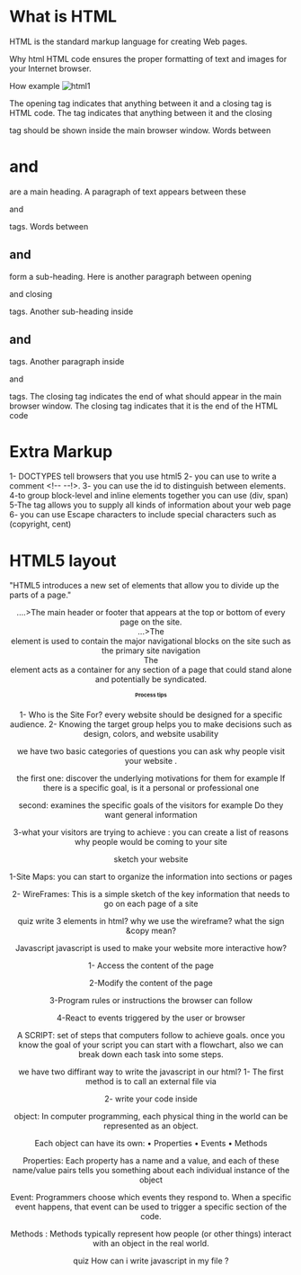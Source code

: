 # What is HTML
HTML is the standard markup language for creating Web pages.

Why html 
HTML code ensures the proper formatting of text and images for your Internet browser.

How
 example 
 ![html1](https://hi-static.z-dn.net/files/d8f/2c4803253dfe2ff4b99426edf84146af.jpg)


The opening <html> tag indicates that anything between it and a closing </html> tag is HTML code.
The <body> tag indicates that anything between it and the closing 
</body> tag should be shown inside the main browser window.
Words between <h1> and </h1> are a main heading.
A paragraph of text appears between these <p> and </p> tags.
Words between <h2> and </h2> form a sub-heading.
Here is another paragraph between opening <p> and closing </p> tags.
Another sub-heading inside <h2> and </h2> tags.
Another paragraph inside <p> and </p> tags.
The closing </body> tag indicates the end of what should appear in the main browser window.
The closing </html> tag indicates that it is the end of the HTML code




# Extra Markup
1- DOCTYPES tell browsers that you use html5
 2- you can use to write a comment <!-- --!>.
 3- you can use the id to distinguish between elements.
 4-to group block-level and inline elements together you can use (div, span)
 5-The <meta> tag allows you to supply all kinds of information about your web page
 6- you can use Escape characters to include special characters such as (copyright, cent)

# HTML5 layout
"HTML5 introduces a new set of elements that allow you to divide up the parts of a page."


<header> <footer> ....>The main header or footer 
that appears at the top or 
bottom of every page on the 
site.

<nav> ...>The <nav> element is used to contain the major navigational 
blocks on the site such as the  primary site navigation

<article> The <article> element acts as  a container for any section of a 
page that could stand alone and potentially be syndicated.

<aside>

<section>
<hgroup>





# Process tips 
1- Who is the Site For? every website should be designed for a specific audience.
2- Knowing the target group helps you to make decisions
 such as design, colors, and website usability

we have  two basic categories of questions you can ask why people visit your website .

the first one: discover the underlying motivations for them 
for example If there is a specific goal, is it a personal or professional one

second: examines the specific goals of the visitors for example Do they want general information

3-what your visitors are trying to achieve : you can create a list of reasons why people would be coming to your site

sketch your website

1-Site Maps: you can start to organize the information into sections or pages

2- WireFrames: This is a simple sketch of the key information that needs to go on each page of a site


quiz
write 3 elements in html?
why we use the wireframe?
what the sign &copy mean?



Javascript
javascript is used to make your website more interactive how?

1- Access the content of the page

2-Modify the content of the page

3-Program rules or instructions the browser can follow

4-React to events triggered by the user or browser

A SCRIPT: set of steps that computers follow to achieve goals.
 once you know the goal of your script you can start with a flowchart, also we can break down each task into some steps.

we have two diffirant way to write the javascript in our html?
1-  The first method is to call an external file via  <link rel="stylesheet" href="CSS/style.css">

2- write your code inside <script></script>

object: In computer programming, each physical thing in the world can be represented as an object.

Each object can have its own: • Properties • Events • Methods

Properties: Each property has a name and a value, and each of these name/value pairs tells you something about each individual instance of the object

Event: Programmers choose which events they respond to. When a specific event happens, that event can be used to trigger a specific section of the code.

Methods : Methods typically represent how people (or other things) interact with an object in the real world.




quiz
How can i write javascript in my file ?










